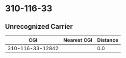 # 310-116-33
## Unrecognized Carrier


| CGI | Nearest CGI | Distance |
|-----|-------------|----------|
| 310-116-33-12842 |  | 0.0 |
